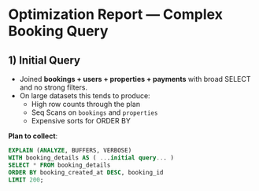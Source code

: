 # Optimization Report — Complex Booking Query

## 1) Initial Query
- Joined **bookings + users + properties + payments** with broad SELECT and no strong filters.
- On large datasets this tends to produce:
  - High row counts through the plan
  - Seq Scans on `bookings` and `properties`
  - Expensive sorts for ORDER BY

**Plan to collect**:
```sql
EXPLAIN (ANALYZE, BUFFERS, VERBOSE)
WITH booking_details AS ( ...initial query... )
SELECT * FROM booking_details
ORDER BY booking_created_at DESC, booking_id
LIMIT 200;
